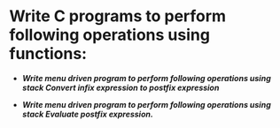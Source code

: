 # **Write C programs to perform following operations using functions:**

- ***Write menu driven program to perform following operations using stack Convert infix expression to postfix expression***

- ***Write menu driven program to perform following operations using stack Evaluate postfix expression.***